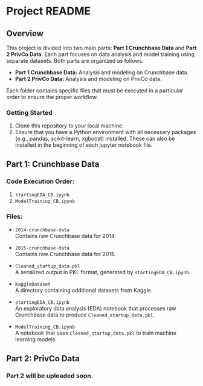 # Project README

## Overview

This project is divided into two main parts: **Part 1 Crunchbase Data** and **Part 2 PrivCo Data**. Each part focuses on data analysis and model training using separate datasets. Both parts are organized as follows:

- **Part 1 Crunchbase Data:** Analysis and modeling on Crunchbase data.
- **Part 2 PrivCo Data:** Analysis and modeling on PrivCo data.

Each folder contains specific files that must be executed in a particular order to ensure the proper workflow.

### Getting Started

1. Clone this repository to your local machine.
2. Ensure that you have a Python environment with all necessary packages (e.g., pandas, scikit-learn, xgboost) installed. These can also be installed in the beginning of each jupyter notebook file. 

## Part 1: Crunchbase Data

### Code Execution Order:
1. `startingEDA_CB.ipynb`
2. `ModelTraining_CB.ipynb`

### Files:

- `2014-crunchbase-data`  
  Contains raw Crunchbase data for 2014.

- `2015-crunchbase-data`  
  Contains raw Crunchbase data for 2015.

- `Cleaned_startup_data.pkl`  
  A serialized output in PKL format, generated by `startingEDA_CB.ipynb`.

- `KaggleDataset`  
  A directory containing additional datasets from Kaggle.

- `startingEDA_CB.ipynb`  
  An exploratory data analysis (EDA) notebook that processes raw Crunchbase data to produce `Cleaned_startup_data.pkl`.

- `ModelTraining_CB.ipynb`  
  A notebook that uses `Cleaned_startup_data.pkl` to train machine learning models.

## Part 2: PrivCo Data

### Part 2 will be uploaded soon.
